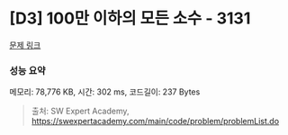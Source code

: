 # [D3] 100만 이하의 모든 소수 - 3131 

[문제 링크](https://swexpertacademy.com/main/code/problem/problemDetail.do?contestProbId=AV_6mRsasV8DFAWS) 

### 성능 요약

메모리: 78,776 KB, 시간: 302 ms, 코드길이: 237 Bytes



> 출처: SW Expert Academy, https://swexpertacademy.com/main/code/problem/problemList.do